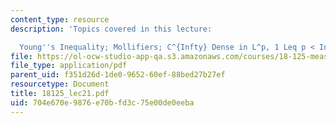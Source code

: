 ```yaml
---
content_type: resource
description: 'Topics covered in this lecture:

  Young''s Inequality; Mollifiers; C^{Infty} Dense in L^p, 1 Leq p < Infty.'
file: https://ol-ocw-studio-app-qa.s3.amazonaws.com/courses/18-125-measure-and-integration-fall-2003/704e670e9876e70bfd3c75e00de0eeba_18125_lec21.pdf
file_type: application/pdf
parent_uid: f351d26d-1de0-9652-60ef-88bed27b27ef
resourcetype: Document
title: 18125_lec21.pdf
uid: 704e670e-9876-e70b-fd3c-75e00de0eeba
---
```

